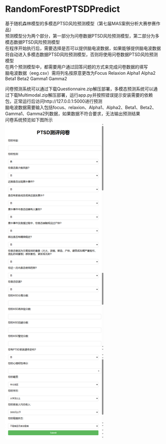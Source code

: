 # RandomForestPTSDPredict
基于随机森林模型的多模态PTSD风险预测模型（第七届MAS案例分析大赛参赛作品）  
预测模型分为两个部分，第一部分为问卷数据PTSD风险预测模型，第二部分为多模态数据PTSD风险预测模型  
在程序开始执行后，需要选择是否可以提供脑电波数据，如果能够提供脑电波数据将自动进入多模态数据PTSD风险预测模型，否则将使用问卷数据PTSD风险预测模型  
在两个预测模型中，都需要用户通过回答问题的方式来完成问卷数据的填写  
脑电波数据（eeg.csv）需将列名按原意更改为Focus Relaxion Alpha1 Alpha2 Beta1 Beta2 Gamma1 Gamma2  

问卷预测系统可以通过下载Questionnaire.zip解压部署，多模态预测系统可以通过下载Multimodal.zip解压部署，运行app.py并按照错误提示安装需要的依赖包，正常运行后访问http://127.0.0.1:5000进行预测  
脑电波数据需要输入包括focus、relaxion、Alpha1、Alpha2、Beta1、Beta2、Gamma1、Gamma2列数据，如果数据不符合要求，无法输出预测结果  
问卷系统预览如下图所示  
![问卷系统预览](https://github.com/Walterman0628/RandomForestPTSDPredict/blob/main/images/Questionnaire.png)
